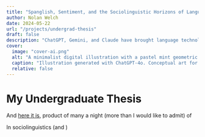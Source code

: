 ```yaml
---
title: "Spanglish, Sentiment, and the Sociolinguistic Horizons of Language Technology"
author: Nolan Welch
date: 2024-05-22
url: "/projects/undergrad-thesis"
draft: false
description: "ChatGPT, Gemini, and Claude have brought language technology to humanity. How do we put humanity back in our language technology?"
cover:
  image: "cover-ai.png"
  alt: "A minimalist digital illustration with a pastel mint geometric background. On the left is a black-outlined side silhouette of a human head with a stylized brain inside. On the right is a neural network diagram composed of interconnected black circles and lines. The image symbolizes the intersection of human cognition and artificial intelligence."
  caption: "Illustration generated with ChatGPT-4o. Conceptual art for a sociolinguistics + AI article."
  relative: false
---
```




# My Undergraduate Thesis

And [here it is](https://cdr.lib.unc.edu/concern/honors_theses/th83md362), product of many a night (more than I would like to admit) of 

In sociolinguistics (and )
